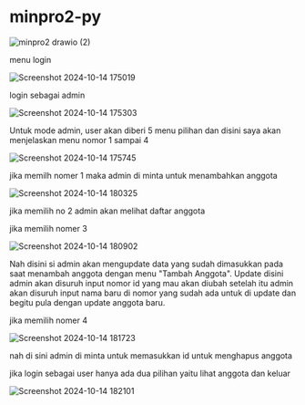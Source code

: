 # minpro2-py  

![minpro2 drawio (2)](https://github.com/user-attachments/assets/3545de5d-0827-45f3-b9d8-fc018c27ec82)

menu login

![Screenshot 2024-10-14 175019](https://github.com/user-attachments/assets/8b686eb2-99a9-4e0d-b713-f31593c8b225)

login sebagai admin

![Screenshot 2024-10-14 175303](https://github.com/user-attachments/assets/e0dcb550-1b9e-4d41-89d5-fa3f70c024b7)

Untuk mode admin, user akan diberi 5 menu pilihan dan disini saya akan menjelaskan menu nomor 1 sampai 4

![Screenshot 2024-10-14 175745](https://github.com/user-attachments/assets/ffd14052-6d05-4eee-a335-13dc253d67dc)

jika memilh nomer 1 maka admin di minta untuk menambahkan anggota


![Screenshot 2024-10-14 180325](https://github.com/user-attachments/assets/dcb4b6ab-8fb9-41b7-a417-8f33091bd4d1)

jika memilih no 2 admin akan melihat daftar anggota

jika memilih nomer 3

![Screenshot 2024-10-14 180902](https://github.com/user-attachments/assets/b63430ab-1aea-4c1d-9851-2c07f3283065)

 Nah disini si admin  akan mengupdate data yang sudah dimasukkan pada saat menambah anggota dengan menu "Tambah Anggota". Update disini admin akan disuruh input nomor id yang mau akan diubah setelah itu admin akan disuruh input nama baru di nomor yang sudah ada untuk di update dan begitu pula dengan update anggota baru.


jika memilih nomer 4

![Screenshot 2024-10-14 181723](https://github.com/user-attachments/assets/73da4a10-b5b2-4905-bcfd-eeda969fff6a)

nah di sini admin di minta untuk memasukkan id untuk menghapus anggota


jika login sebagai user hanya ada dua pilihan yaitu lihat anggota dan keluar


![Screenshot 2024-10-14 182101](https://github.com/user-attachments/assets/c09e00fc-1278-4547-944e-6f7e2ba2343f)
